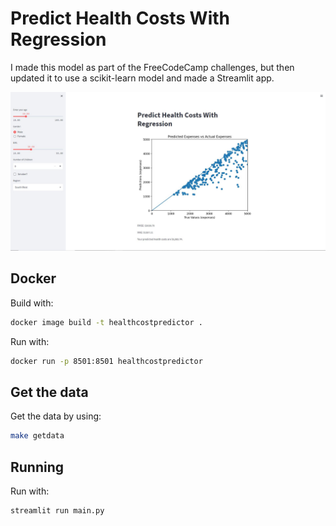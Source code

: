 # Predict Health Costs With Regression

I made this model as part of the FreeCodeCamp challenges, but then updated it to use a scikit-learn model and made a Streamlit app.

![Screenshot of app](HealthCostPredictions.jpg)

## Docker

Build with:

```bash
docker image build -t healthcostpredictor .
```

Run with:

```bash
docker run -p 8501:8501 healthcostpredictor
```

## Get the data

Get the data by using:

```bash
make getdata
```

## Running

Run with:

```bash
streamlit run main.py
```
